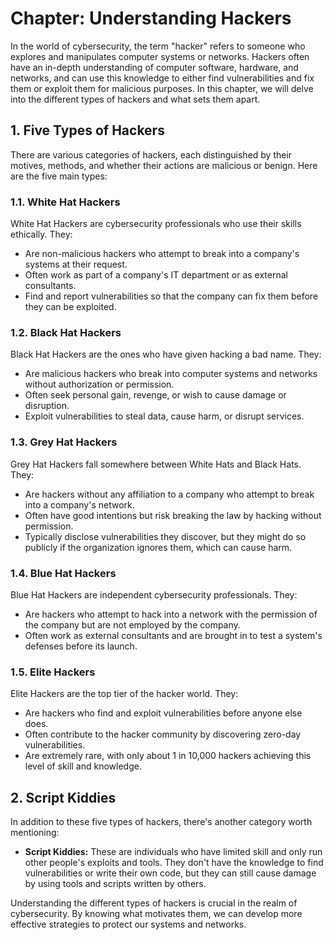# Chapter: Understanding Hackers

In the world of cybersecurity, the term "hacker" refers to someone who explores and manipulates computer systems or networks. Hackers often have an in-depth understanding of computer software, hardware, and networks, and can use this knowledge to either find vulnerabilities and fix them or exploit them for malicious purposes. In this chapter, we will delve into the different types of hackers and what sets them apart.

## 1. Five Types of Hackers

There are various categories of hackers, each distinguished by their motives, methods, and whether their actions are malicious or benign. Here are the five main types:

### 1.1. White Hat Hackers

White Hat Hackers are cybersecurity professionals who use their skills ethically. They:

- Are non-malicious hackers who attempt to break into a company's systems at their request.
- Often work as part of a company's IT department or as external consultants.
- Find and report vulnerabilities so that the company can fix them before they can be exploited.

### 1.2. Black Hat Hackers

Black Hat Hackers are the ones who have given hacking a bad name. They:

- Are malicious hackers who break into computer systems and networks without authorization or permission.
- Often seek personal gain, revenge, or wish to cause damage or disruption.
- Exploit vulnerabilities to steal data, cause harm, or disrupt services.

### 1.3. Grey Hat Hackers

Grey Hat Hackers fall somewhere between White Hats and Black Hats. They:

- Are hackers without any affiliation to a company who attempt to break into a company's network.
- Often have good intentions but risk breaking the law by hacking without permission.
- Typically disclose vulnerabilities they discover, but they might do so publicly if the organization ignores them, which can cause harm.

### 1.4. Blue Hat Hackers

Blue Hat Hackers are independent cybersecurity professionals. They:

- Are hackers who attempt to hack into a network with the permission of the company but are not employed by the company.
- Often work as external consultants and are brought in to test a system's defenses before its launch.

### 1.5. Elite Hackers

Elite Hackers are the top tier of the hacker world. They:

- Are hackers who find and exploit vulnerabilities before anyone else does.
- Often contribute to the hacker community by discovering zero-day vulnerabilities.
- Are extremely rare, with only about 1 in 10,000 hackers achieving this level of skill and knowledge.

## 2. Script Kiddies

In addition to these five types of hackers, there's another category worth mentioning:

- **Script Kiddies:** These are individuals who have limited skill and only run other people's exploits and tools. They don't have the knowledge to find vulnerabilities or write their own code, but they can still cause damage by using tools and scripts written by others.

Understanding the different types of hackers is crucial in the realm of cybersecurity. By knowing what motivates them, we can develop more effective strategies to protect our systems and networks.
